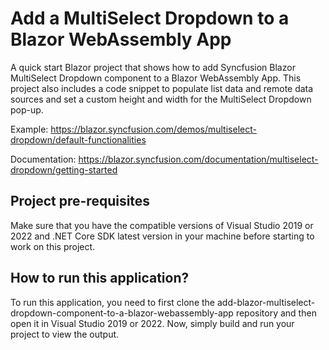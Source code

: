 # Add a MultiSelect Dropdown to a Blazor WebAssembly App

A quick start Blazor project that shows how to add Syncfusion Blazor MultiSelect Dropdown component to a Blazor WebAssembly App. This project also includes a code snippet to populate list data and remote data sources and set a custom height and width for the MultiSelect Dropdown pop-up.

Example: https://blazor.syncfusion.com/demos/multiselect-dropdown/default-functionalities 

Documentation:   https://blazor.syncfusion.com/documentation/multiselect-dropdown/getting-started 

## Project pre-requisites
Make sure that you have the compatible versions of Visual Studio 2019 or 2022 and .NET Core SDK latest version in your machine before starting to work on this project.

## How to run this application?
To run this application, you need to first clone the add-blazor-multiselect-dropdown-component-to-a-blazor-webassembly-app repository and then open it in Visual Studio 2019 or 2022. Now, simply build and run your project to view the output.



